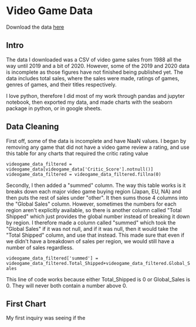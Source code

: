 # Video Game Data
Download the data [here](https://www.kaggle.com/ashaheedq/video-games-sales-2019)

## Intro
The data I downloaded was a CSV of video game sales from 1988 all the way until 2019 and a bit of 2020. However, some of the 2019 and 2020 data is incomplete as those figures have not finished being published yet. The data includes total sales, where the sales were made, ratings of games, genres of games, and their titles respectively.

I love python, therefore I did most of my work through pandas and jupyter notebook, then exported my data, and made charts with the seaborn package in python, or in google sheets.

## Data Cleaning

First off, some of the data is incomplete and have NaaN values. I began by removing any game that did not have a video game review a rating, and use this table for any charts that required the critic rating value

`videogame_data_filtered = videogame_data[videogame_data['Critic_Score'].notnull()]
videogame_data_filtered = videogame_data_filtered.fillna(0)`

Secondly, I then added a "summed" column. The way this table works is it breaks down each major video game buying region (Japan, EU, NA) and then puts the rest of sales under "other". It then sums those 4 columns into the "Global Sales" column. However, sometimes the numbers for each region aren't explicitly available, so there is another column called "Total Shipped" which just provides the global number instead of breaking it down by region. I therefore made a column called "summed" which took the "Global Sales" if it was not null, and if it was null, then it would take the "Total Shipped" column, and use that instead. This made sure that even if we didn't have a breakdown of sales per region, we would still have a number of sales regardless.

`videogame_data_filtered['summed'] = videogame_data_filtered.Total_Shipped+videogame_data_filtered.Global_Sales`

This line of code works because either Total_Shipped is 0 or Global_Sales is 0. They will never both contain a number above 0. 

## First Chart

My first inquiry was seeing if the 
